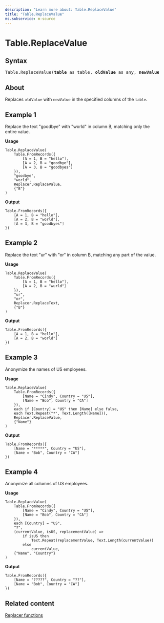 ```yaml
---
description: "Learn more about: Table.ReplaceValue"
title: "Table.ReplaceValue"
ms.subservice: m-source
---
```

# Table.ReplaceValue

## Syntax

<pre>
Table.ReplaceValue(<b>table</b> as table, <b>oldValue</b> as any, <b>newValue</b> as any, <b>replacer</b> as function, <b>columnsToSearch</b> as list) as table
</pre>
  
## About

Replaces `oldValue` with `newValue` in the specified columns of the `table`.

## Example 1

Replace the text "goodbye" with "world" in column B, matching only the entire value.

**Usage**

```powerquery-m
Table.ReplaceValue(
    Table.FromRecords({
        [A = 1, B = "hello"],
        [A = 2, B = "goodbye"],
        [A = 3, B = "goodbyes"]
    }),
    "goodbye",
    "world",
    Replacer.ReplaceValue,
    {"B"}
)
```

**Output**

```powerquery-m
Table.FromRecords({
    [A = 1, B = "hello"],
    [A = 2, B = "world"],
    [A = 3, B = "goodbyes"]
})
```

## Example 2

Replace the text "ur" with "or" in column B, matching any part of the value.

**Usage**

```powerquery-m
Table.ReplaceValue(
    Table.FromRecords({
        [A = 1, B = "hello"],
        [A = 2, B = "wurld"]
    }),
    "ur",
    "or",
    Replacer.ReplaceText,
    {"B"}
)
```

**Output**

```powerquery-m
Table.FromRecords({
    [A = 1, B = "hello"],
    [A = 2, B = "world"]
})
```

## Example 3

Anonymize the names of US employees.

**Usage**

```powerquery-m
Table.ReplaceValue(
    Table.FromRecords({
        [Name = "Cindy", Country = "US"],
        [Name = "Bob", Country = "CA"]
    }),
    each if [Country] = "US" then [Name] else false,
    each Text.Repeat("*", Text.Length([Name])),
    Replacer.ReplaceValue,
    {"Name"}
)
```

**Output**

```powerquery-m
Table.FromRecords({
    [Name = "*****", Country = "US"],
    [Name = "Bob", Country = "CA"]
})
```

## Example 4

Anonymize all columns of US employees.

**Usage**

```powerquery-m
Table.ReplaceValue(
    Table.FromRecords({
        [Name = "Cindy", Country = "US"],
        [Name = "Bob", Country = "CA"]
    }),
    each [Country] = "US",
    "?",
    (currentValue, isUS, replacementValue) =>
        if isUS then
            Text.Repeat(replacementValue, Text.Length(currentValue))
        else
            currentValue,
    {"Name", "Country"}
)
```

**Output**

```powerquery-m
Table.FromRecords({
    [Name = "?????", Country = "??"],
    [Name = "Bob", Country = "CA"]
})
```

## Related content

[Replacer functions](replacer-functions.md)
